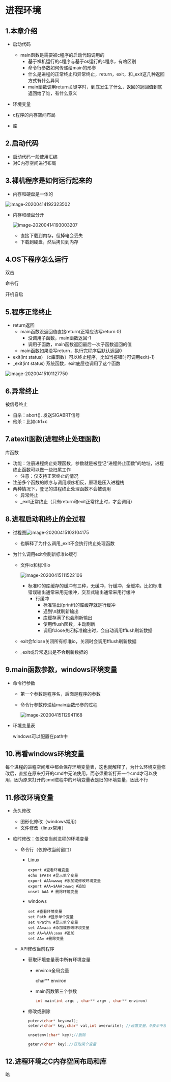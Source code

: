 # 进程环境

## 1.本章介绍

- 启动代码
  - main函数是需要被c程序的启动代码调用的
    - 基于裸机运行的c程序与基于os运行的c程序，有啥区别
    - 命令行参数如何传递给main的形参
    - 什么是进程的正常终止和异常终止，return，exit，和_exit这几种返回方式有什么异同
    - main函数调用return关键字时，到底发生了什么，返回的返回值到底返回给了谁，有什么意义

- 环境变量

- c程序的内存空间布局

- 库

## 2.启动代码

- 启动代码一般使用汇编
- 对C内存空间进行布局

## 3.裸机程序是如何运行起来的

- 内存和硬盘是一体的

![image-20200414192323502](%E7%AC%AC4%E7%AB%A0-%E8%BF%9B%E7%A8%8B%E7%8E%AF%E5%A2%83.assets/image-20200414192323502.png)

- 内存和硬盘分开

  ![image-20200414193003207](%E7%AC%AC4%E7%AB%A0-%E8%BF%9B%E7%A8%8B%E7%8E%AF%E5%A2%83.assets/image-20200414193003207.png)

  

  - 直接下载到内存，但掉电会丢失
  - 下载到硬盘，然后拷贝到内存

## 4.OS下程序怎么运行

双击

命令行

开机自启

## 5.程序正常终止

- return返回
  - main函数没返回值直接return(正常应该写return 0)
    - 没调用子函数，main函数返回-1
    - 调用子函数，main函数返回最后一次子函数返回的值
  - main函数如果没写return，执行完程序后默认返回0
- exit(int status) （c库函数）可以终止程序，比如当报错时可调用exit(-1)
- _exit(int status)  系统函数，exit底层也调用了这个函数

![image-20200415101127750](%E7%AC%AC4%E7%AB%A0-%E8%BF%9B%E7%A8%8B%E7%8E%AF%E5%A2%83.assets/image-20200415101127750.png)

## 6.异常终止

被信号终止

- 自杀：abort(). 发送SIGABRT信号
- 他杀：比如ctrl+c



## 7.atexit函数(进程终止处理函数)

库函数

- 功能：注册进程终止处理函数，参数就是被登记“进程终止函数”的地址，进程终止函数可以做一些扫尾工作
  - 注意：仅支持正常终止的情况
- 注册多个函数的顺序与调用顺序相反，原理是压入进程栈
- 两种情况下，登记的进程终止处理函数不会被调用
  - 异常终止
  - _exit正常终止（只有return和exit正常终止时，才会调用）

## 8.进程启动和终止的全过程

- 过程图![image-20200415103104175](%E7%AC%AC4%E7%AB%A0-%E8%BF%9B%E7%A8%8B%E7%8E%AF%E5%A2%83.assets/image-20200415103104175.png)       

  - 也解释了为什么调用_exit不会执行终止处理函数

- 为什么调用exit会刷新标准io缓存

  - 文件io和标准io

    ![image-20200415111522106](%E7%AC%AC4%E7%AB%A0-%E8%BF%9B%E7%A8%8B%E7%8E%AF%E5%A2%83.assets/image-20200415111522106.png)

    - 标准IO的库缓存的缓冲有三种，无缓冲，行缓冲，全缓冲。比如标准错误输出通常采用无缓冲，交互式输出通常采用行缓冲
      - 行缓冲
        - 标准输出(printf)的库缓存就是行缓冲
        - 遇到\n就刷新输出
        - 库缓存满了也会刷新输出
        - 使用fflush函数，主动刷新
        - 调用fclose关闭标准输出时，会自动调用fflush刷新数据

  - exit会fclose关闭所有标准io，关闭时会调用fflush刷新数据

  - _exit或异常退出是不会刷新数据的

## 9.main函数参数，windows环境变量

- 命令行参数

  - 第一个参数是程序名，后面是程序的参数

  - 命令行参数传递给main函数形参的过程

    ![image-20200415112941168](%E7%AC%AC4%E7%AB%A0-%E8%BF%9B%E7%A8%8B%E7%8E%AF%E5%A2%83.assets/image-20200415112941168.png)

- 环境变量表

  windows可以配置在path中

## 10.再看windows环境变量

每个进程的进程空间堆中都会保存环境变量表，这也就解释了，为什么环境变量修改后，直接在原来打开的cmd中无法使用，而必须重新打开一个cmd才可以使用，因为原来打开的cmd进程中的环境变量表是旧的环境变量，因此不行

## 11.修改环境变量

- 永久修改

  - 图形化修改（windows常用）
  - 文件修改（linux常用）

- 临时修改：仅改变当前进程的环境变量

  - 命令行（仅修改当前窗口）

    - Linux

      ```shell
      export #查看环境变量
      echo $PATH #显示单个变量
      export AAA=wwwq #添加或修改环境变量
      export AAA=$AAA:wwwq #追加
      unset AAA # 删除环境变量
      ```

    - windows

      ```shell
      set #查看环境变量
      set Path #显示单个变量
      set %Path% #显示单个变量
      set AA=aaa #添加或修改环境变量
      set AA=%AA%;aaa #追加
      set AA= #删除变量
      ```

  - API修改当前程序

    - 获取环境变量表中所有环境变量

      - environ全局变量

        char** environ

      - main函数第三个参数

        ```c++
        int main(int argc , char** argv , char** environ)
        ```

    - 修改或删除

      ```c++
      putenv(char* key=val); 
      setenv(char* key,char* val,int overwrite); //设置变量，0表示不覆盖，!0表示覆盖
      
      unsetenv(char* key);//删除
      
      getenv(char* key);//获取某个变量
      
      ```

## 12.进程环境之C内存空间布局和库

略

